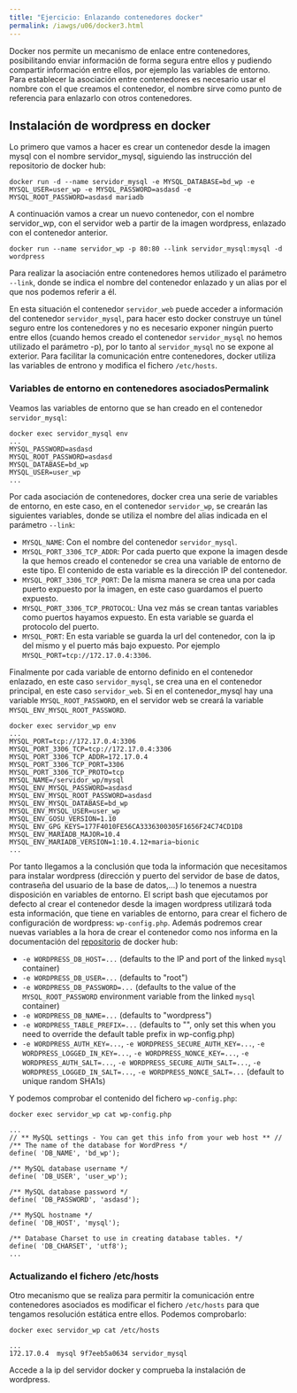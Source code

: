 ```yaml
---
title: "Ejercicio: Enlazando contenedores docker"
permalink: /iawgs/u06/docker3.html
---
```


Docker nos permite un mecanismo de enlace entre contenedores, posibilitando enviar información de forma segura entre ellos y pudiendo compartir información entre ellos, por ejemplo las variables de entorno. Para establecer la asociación entre contenedores es necesario usar el nombre con el que creamos el contenedor, el nombre sirve como punto de referencia para enlazarlo con otros contenedores.

## Instalación de wordpress en docker

Lo primero que vamos a hacer es crear un contenedor desde la imagen mysql con el nombre servidor_mysql, siguiendo las instrucción del repositorio de docker hub:

    docker run -d --name servidor_mysql -e MYSQL_DATABASE=bd_wp -e MYSQL_USER=user_wp -e MYSQL_PASSWORD=asdasd -e MYSQL_ROOT_PASSWORD=asdasd mariadb

A continuación vamos a crear un nuevo contenedor, con el nombre servidor_wp, con el servidor web a partir de la imagen wordpress, enlazado con el contenedor anterior.

    docker run --name servidor_wp -p 80:80 --link servidor_mysql:mysql -d wordpress

Para realizar la asociación entre contenedores hemos utilizado el parámetro `--link`, donde se indica el nombre del contenedor enlazado y un alias por el que nos podemos referir a él.

En esta situación el contenedor `servidor_web` puede acceder a información del contenedor `servidor_mysql`, para hacer esto docker construye un túnel seguro entre los contenedores y no es necesario exponer ningún puerto entre ellos (cuando hemos creado el contenedor `servidor_mysql` no hemos utilizado el parámetro -p), por lo tanto al `servidor_mysql` no se expone al exterior. Para facilitar la comunicación entre contenedores, docker utiliza las variables de entrono y modifica el fichero `/etc/hosts`.

### Variables de entorno en contenedores asociadosPermalink

Veamos las variables de entorno que se han creado en el contenedor `servidor_mysql`:

    docker exec servidor_mysql env
    ...
    MYSQL_PASSWORD=asdasd
    MYSQL_ROOT_PASSWORD=asdasd
    MYSQL_DATABASE=bd_wp
    MYSQL_USER=user_wp
    ...

Por cada asociación de contenedores, docker crea una serie de variables de entorno, en este caso, en el contenedor `servidor_wp`, se crearán las siguientes variables, donde se utiliza el nombre del alias indicada en el parámetro `--link`:

* `MYSQL_NAME`: Con el nombre del contenedor `servidor_mysql`.
* `MYSQL_PORT_3306_TCP_ADDR`: Por cada puerto que expone la imagen desde la que hemos creado el contenedor se crea una variable de entorno de este tipo. El contenido de esta variable es la dirección IP del contenedor.
* `MYSQL_PORT_3306_TCP_PORT`: De la misma manera se crea una por cada puerto expuesto por la imagen, en este caso guardamos el puerto expuesto.
* `MYSQL_PORT_3306_TCP_PROTOCOL`: Una vez más se crean tantas variables como puertos hayamos expuesto. En esta variable se guarda el protocolo del puerto.
* `MYSQL_PORT`: En esta variable se guarda la url del contenedor, con la ip del mismo y el puerto más bajo expuesto. Por ejemplo `MYSQL_PORT=tcp://172.17.0.4:3306`.

Finalmente por cada variable de entorno definido en el contenedor enlazado, en este caso `servidor_mysql`, se crea una en el contenedor principal, en este caso `servidor_web`. Si en el contenedor_mysql hay una variable `MYSQL_ROOT_PASSWORD`, en el servidor web se creará la variable `MYSQL_ENV_MYSQL_ROOT_PASSWORD`.

    docker exec servidor_wp env
    ...
    MYSQL_PORT=tcp://172.17.0.4:3306
    MYSQL_PORT_3306_TCP=tcp://172.17.0.4:3306
    MYSQL_PORT_3306_TCP_ADDR=172.17.0.4
    MYSQL_PORT_3306_TCP_PORT=3306
    MYSQL_PORT_3306_TCP_PROTO=tcp
    MYSQL_NAME=/servidor_wp/mysql
    MYSQL_ENV_MYSQL_PASSWORD=asdasd
    MYSQL_ENV_MYSQL_ROOT_PASSWORD=asdasd
    MYSQL_ENV_MYSQL_DATABASE=bd_wp
    MYSQL_ENV_MYSQL_USER=user_wp
    MYSQL_ENV_GOSU_VERSION=1.10
    MYSQL_ENV_GPG_KEYS=177F4010FE56CA3336300305F1656F24C74CD1D8
    MYSQL_ENV_MARIADB_MAJOR=10.4
    MYSQL_ENV_MARIADB_VERSION=1:10.4.12+maria~bionic
    ...

Por tanto llegamos a la conclusión que toda la información que necesitamos para instalar wordpress (dirección y puerto del servidor de base de datos, contraseña del usuario de la base de datos,...) lo tenemos a nuestra disposición en variables de entorno. El script bash que ejecutamos por defecto al crear el contenedor desde la imagen wordpress utilizará toda esta información, que tiene en variables de entorno, para crear el fichero de configuración de wordpress: `wp-config.php`. Además podremos crear nuevas variables a la hora de crear el contenedor como nos informa en la documentación del <a href="https://hub.docker.com/_/wordpress/">repositorio</a> de docker hub:

* `-e WORDPRESS_DB_HOST=...` (defaults to the IP and port of the linked `mysql` container)
* `-e WORDPRESS_DB_USER=...` (defaults to "root")
* `-e WORDPRESS_DB_PASSWORD=...` (defaults to the value of the `MYSQL_ROOT_PASSWORD` environment variable from the linked `mysql` container)
* `-e WORDPRESS_DB_NAME=...` (defaults to "wordpress")
* `-e WORDPRESS_TABLE_PREFIX=...` (defaults to "", only set this when you need to override the default table prefix in wp-config.php)
* `-e WORDPRESS_AUTH_KEY=...`, `-e WORDPRESS_SECURE_AUTH_KEY=...`, `-e WORDPRESS_LOGGED_IN_KEY=...`, `-e WORDPRESS_NONCE_KEY=...`, `-e WORDPRESS_AUTH_SALT=...`, `-e WORDPRESS_SECURE_AUTH_SALT=...`, `-e WORDPRESS_LOGGED_IN_SALT=...`, `-e WORDPRESS_NONCE_SALT=...` (default to unique random SHA1s)

Y podemos comprobar el contenido del fichero `wp-config.php`:

    docker exec servidor_wp cat wp-config.php

    ...
    // ** MySQL settings - You can get this info from your web host ** //
    /** The name of the database for WordPress */
    define( 'DB_NAME', 'bd_wp');

    /** MySQL database username */
    define( 'DB_USER', 'user_wp');

    /** MySQL database password */
    define( 'DB_PASSWORD', 'asdasd');

    /** MySQL hostname */
    define( 'DB_HOST', 'mysql');

    /** Database Charset to use in creating database tables. */
    define( 'DB_CHARSET', 'utf8');
    ...

### Actualizando el fichero /etc/hosts

Otro mecanismo que se realiza para permitir la comunicación entre contenedores asociados es modificar el fichero `/etc/hosts` para que tengamos resolución estática entre ellos. Podemos comprobarlo:

    docker exec servidor_wp cat /etc/hosts

    ...
    172.17.0.4	mysql 9f7eeb5a0634 servidor_mysql

Accede a la ip del servidor docker y comprueba la instalación de wordpress.